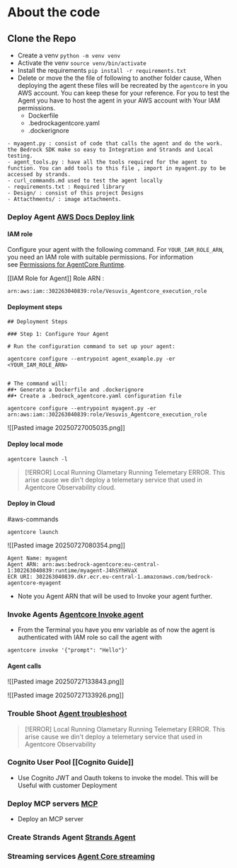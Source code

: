 # About the code 

## Clone the Repo 
- Create a venv `python -m venv venv`
- Activate the venv `source venv/bin/activate`
- Install the requirements `pip install -r requirements.txt`
- Delete or move the the file of following to another folder cause, When deploying the agent these files will be recreated by the `agentcore` in you AWS account. You can keep these for your reference. For you to test the Agent you have to host the agent in your AWS account with Your IAM permissions. 
	- Dockerfile 
	- .bedrockagentcore.yaml 
	- .dockerignore 

```
- myagent.py : consist of code that calls the agent and do the work. the Bedrock SDK make so easy to Integration and Strands and Local testing.
- agent_tools.py : have all the tools required for the agent to function. You can add tools to this file , import in myagent.py to be accessed by strands.
- curl_commands.md used to test the agent locally
- requirements.txt : Required library
- Design/ : consist of this project Designs
- Attacthments/ : image attachments.
```



### Deploy Agent [AWS Docs Deploy link ](https://docs.aws.amazon.com/bedrock-agentcore/latest/devguide/runtime-getting-started-toolkit.html#runtime-deploying-agent)
#### IAM role 
Configure your agent with the following command. For `YOUR_IAM_ROLE_ARN`, you need an IAM role with suitable permissions. For information see [Permissions for AgentCore Runtime](https://docs.aws.amazon.com/bedrock-agentcore/latest/devguide/runtime-permissions.html).

[[IAM Role for Agent]]
Role ARN : 
```
arn:aws:iam::302263040839:role/Vesuvis_Agentcore_execution_role
```
#### Deployment steps 
```
## Deployment Steps

### Step 1: Configure Your Agent

# Run the configuration command to set up your agent:

agentcore configure --entrypoint agent_example.py -er <YOUR_IAM_ROLE_ARN>


# The command will:
##• Generate a Dockerfile and .dockerignore
##• Create a .bedrock_agentcore.yaml configuration file
```

```
agentcore configure --entrypoint myagent.py -er arn:aws:iam::302263040839:role/Vesuvis_Agentcore_execution_role
```

![[Pasted image 20250727005035.png]]


#### Deploy local mode 
```
agentcore launch -l
```

>[!ERROR] Local Running Olametary Running 
> Telemetary ERROR. This arise cause we din't deploy a telemetary service that used in Agentcore Observability cloud.

#### Deploy in Cloud 

#aws-commands 

```
agentcore launch
```

![[Pasted image 20250727080354.png]]

```
Agent Name: myagent                                                                                                                                 
Agent ARN: arn:aws:bedrock-agentcore:eu-central-1:302263040839:runtime/myagent-J4hSYhHVaX                                  
ECR URI: 302263040839.dkr.ecr.eu-central-1.amazonaws.com/bedrock-agentcore-myagent                                                          
```

- Note you Agent ARN that will be used to Invoke your agent further. 

### Invoke Agents [Agentcore Invoke agent](https://docs.aws.amazon.com/bedrock-agentcore/latest/devguide/runtime-invoke-agent.html)

- From the Terminal you have you env variable as of now the agent is authenticated with IAM role so call the agent with 
```
agentcore invoke '{"prompt": "Hello"}'
```

#### Agent calls 
![[Pasted image 20250727133843.png]]

![[Pasted image 20250727133926.png]]

### Trouble Shoot [Agent troubleshoot](https://docs.aws.amazon.com/bedrock-agentcore/latest/devguide/runtime-troubleshooting.html)

>[!ERROR] Local Running Olametary Running 
> Telemetary ERROR. This arise cause we din't deploy a telemetary service that used in Agentcore Observability 

### Cognito User Pool [[Cognito Guide]]
 - Use Cognito JWT and Oauth tokens to invoke the model. This will be Useful with customer Deployment 

### Deploy MCP servers [MCP](https://docs.aws.amazon.com/bedrock-agentcore/latest/devguide/runtime-mcp.html)
- Deploy an MCP server 
### Create Strands Agent [Strands Agent](https://docs.aws.amazon.com/bedrock-agentcore/latest/devguide/using-any-agent-framework.html#agent-runtime-frameworks-strands)

### Streaming services [Agent Core streaming](https://docs.aws.amazon.com/bedrock-agentcore/latest/devguide/response-streaming.html)
